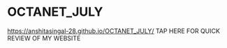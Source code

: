 # OCTANET_JULY
 https://anshitasingal-28.github.io/OCTANET_JULY/ TAP HERE FOR QUICK REVIEW OF MY WEBSITE
